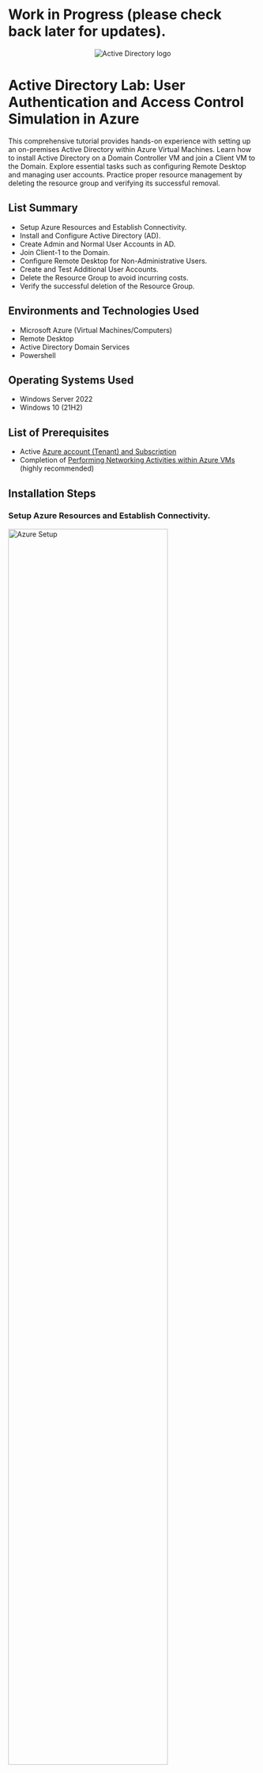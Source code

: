 <h1>Work in Progress (please check back later for updates).</h1>

<p align="center">
<img src="https://i.imgur.com/wHFQr4x.png" alt="Active Directory logo"/>
</p>

<h1>Active Directory Lab: User Authentication and Access Control Simulation in Azure</h1>
This comprehensive tutorial provides hands-on experience with setting up an on-premises Active Directory within Azure Virtual Machines. Learn how to install Active Directory on a Domain Controller VM and join a Client VM to the Domain. Explore essential tasks such as configuring Remote Desktop and managing user accounts. Practice proper resource management by deleting the resource group and verifying its successful removal.<br />

<h2>List Summary</h2>

- Setup Azure Resources and Establish Connectivity.
- Install and Configure Active Directory (AD).
- Create Admin and Normal User Accounts in AD.
- Join Client-1 to the Domain.
- Configure Remote Desktop for Non-Administrative Users.
- Create and Test Additional User Accounts.
- Delete the Resource Group to avoid incurring costs.
- Verify the successful deletion of the Resource Group.

<h2>Environments and Technologies Used</h2>

- Microsoft Azure (Virtual Machines/Computers)
- Remote Desktop
- Active Directory Domain Services
- Powershell

<h2>Operating Systems Used </h2>

- Windows Server 2022
- Windows 10</b> (21H2)

<h2>List of Prerequisites</h2>

- Active <a href="https://azure.microsoft.com/en-us/free/">Azure account (Tenant) and Subscription</a>
- Completion of <a href="https://github.com/kylesuzuki/net-activities/tree/main">Performing Networking Activities within Azure VMs</a> (highly recommended)

<h2>Installation Steps</h2>

<h3>Setup Azure Resources and Establish Connectivity.</h3>
<p>
<img src="https://i.imgur.com/DJmEXEB.png" height="80%" width="80%" alt="Azure Setup"/>
</p>
<h4>In Azure, create a Domain Controller VM (Windows Server 2022) named "DC-1" and configure its NIC Private IP address to Static.</h4>
<p>
<ol>
  <li>Search Virtual Machine</li>
    <ul>
      <li>A virtual machine is like a network switch that is in the cloud</li>
    </ul>
  <li>Click Create; Click Azure virtual machine</li>
  <li>Choose your Subscription (i.e. Azure subscription 1)</li>
  <li>For Resource group, click "Create new" and write a name (i.e. AD-Lab)</li>
  <li>Name your virtual machine (i.e. DC-1)
    <ul>
      <li>This stands for Domain Controller, which is just a server or a computer that has an active directory installed on it.</li>
    </ul>
  </li>
  <li>Pick a Region where the virtual machine is being created (i.e. (US) West US 3)</li>
  <li>Ensure Availability options is "No infrastructure redundancy required"</li>
  <li>Click Image and choose Windows Server 2022 Datacenter: Azure Edition - Gen2 (free services eligible)</li>
  <li>Click Size and choose Standard_E2s_v3 - 2 vcpus, 16 GiB memory ($159.14/month)</li>
  <li>Set Username (i.e. labuser)</li>
  <li>Set Password (i.e. Password1)</li>
  <li>Click Review + create
    <ul>
      <li>If you get a validation error for Networking, just click on the Networking tab and then go back to Review + create</li>
    </ul>
  </li>
  <li>Click Create
    <ul>
      <li>Take note of the Resource Group and Virtual Network (Vnet) that get created at this time</li>
    </ul>
  </li> 
  <li>Open DC-1</li>
  <li>Click Networking</li>
  <li>Click the Network Interface (aka NIC; should say something like dc-1755)</li>
  <li>Click IP configurations</li>
  <li>Click ipconfig1</li>
  <li>Change Assignment from Dynamic to Static
    <ul>
      <li>Static means the IP address is always going to be this and it is not going to change (i.e. regardless of if we turn the computer off and leave it off for like a year and turn it back on).</li>
    </ul>
  </li>
  <li>Click Save</li>
</ol>
</p>
<h4>Create a Client VM (Windows 10) named "Client-1", ensuring that you use the same Resource group and Vnet as DC-1.</h4>
<p>
<ol>
  <li>Search Virtual Machine</li>
  <li>Click Create; Click Azure virtual machine</li>
  <li>Choose your Subscription (i.e. Azure subscription 1)</li>
  <li>Choose your resource group (i.e. AD-Lab)</li>
  <li>Name your virtual machine (i.e. Client-1)</li>
  <li>Pick a Region where the virtual machine is being created (i.e. (US) West US 3)</li>
  <li>Ensure Availability options is “No infrastructure redundancy required”</li>
  <li>Click Image and choose Windows 10 Pro, version 21H2 - Gen2 (free services eligible)</li>
  <li>Click Size and choose Standard_E2s_v3 - 2 vcpus, 16 GiB memory ($91.98/month)</li>
  <li>Set Username (i.e. labuser)</li>
  <li>Set Password (i.e. Password1)</li>
  <li>Click Next; Leave all the Disk options as it is; Click Next</li>
  <li>Ensure Virtual network is set to DC-1-vnet</li>
  <li>Ensure Subnet is set to default (10.0.0.0/24)</li>
  <li>Wait for validation on Review + create then click create</li>
  <li>Click Review + create</li>
  <li>Click Create</li>
</ol>
</p>
<h4>Using Remote Desktop, log into Client-1 and initiate a perpetual ping to DC-1's private IP address.</h4>
<p>
<ol>
  <li>Open Client-1</li>
  <li>Copy the Public IP address</li>
  <li>Open the Remote Desktop Connection application on your computer</li>
  <li>Paste the Public IP address</li>
  <li>Click Connect</li>
  <li>Enter credentials (i.e. Username: labuser and Password: Password1)
    <ul>
      <li>If you do not see an option to enter credentials, click More choices, then click Use a different account.</li>
    </ul>
  </li>
  <li>A warning message may pop up saying that it’s not trustworthy, just click Yes</li>
  <li>A "Choose privacy settings for your device" message may pop up, just set all to No and click accept</li>
  <li>Back on your actual computer, Search Virtual Machine</li>
  <li>Click DC-1</li>
  <li>Copy the Private IP address</li>
  <li>Go back into your Client-1 Remote Desktop Connection</li>
  <li>Open Command Prompt</li>
  <li>Type "ping -t (and paste the private IP address)" then press enter
    <ul>
      <li>ping -t is a perpetual ping that will keep going forever until you stop it</li>
      <li>Notice the requests time out because DC-1’s Windows Firewall is blocking ICMP traffic.</li>
    </ul>
  </li>
  <li>Press Ctrl + C to stop the perpetual ping</li>
</ol>
</p>
<h4>Open a second Remote Desktop window and log into DC-1 to enable ICMPv4.</h4>
<p>
<ol>
  <li>Back in Azure, open DC-1</li>
  <li>Copy the Public IP address</li>
  <li>Open another window of the Remote Desktop Connection application on your computer</li>
  <li>Paste the Public IP address</li>
  <li>Click Connect
    <ul>
      <li>Note: If you ever get confused which remote desktop connection window is DC-1 or Client-1, you can open the Command Prompt, type "hostname", and click enter to see which one you are in.</li>
    </ul>
  </li>
  <li>Enter credentials (i.e. Username: labuser and Password: Password1)</li>
  <li>A warning message may pop up saying that it’s not trustworthy, just click Yes</li>
  <li>Once logged in, in the "Type here to search" section (bottom left corner of the screen), search wf.msc and open the search result
    <ul>
      <li>wf stands for Windows Firewall; msc stands for Microsoft Management Console</li>
      <li>Alternatively, search Windows Defender Firewall with Advanced Security and open search result</li>
    </ul>
  </li>
  <li>The Server Manager application should automatically pop up. If it doesn’t, you can search Server Manager in the "Type here to search" section (bottom left corner of the screen) and open the search result</li>
  <li>Click Inbound Rules</li>
  <li>Click Protocol (to sort the inbound rules by protocol type)</li>
  <li>Look for the following two inbound rules named "Core Networking Diagnostics - ICMP Echo Request (ICMPv4-In)" using ICMPv4 protocol and right click them, then click Enable rule</li>
    <ul>
      <li>ICMP is the protocol that ping uses, so we are allowing Client-1 to be able to ping DC-1</li>
    </ul>
</ol>
</p>
<h4>Monitor the ping from Client-1 to confirm its successful execution.</h4>
<p>
<ol>
  <li>Go back into your Client-1 Remote Desktop Connection</li>
  <li>Open Command Prompt</li>
  <li>Type "ping -t (and paste the private IP address)" then press enter</li>
    <ul>
      <li>Notice the requests are no longer timed out because DC-1’s Windows Firewall is no longer blocking ICMP traffic.</li>
    </ul>
  <li>Press Ctrl + C to stop the perpetual ping.</li>
</ol>
</p>

<h3>Install and Configure Active Directory (AD).</h3>
<p>
<img src="https://i.imgur.com/DJmEXEB.png" height="80%" width="80%" alt="AD Installation"/>
</p>
<h4>Install Active Directory Domain Services in DC-1.</h4>
<p>
<ol>
  <li>Go back into your DC-1 Remote Desktop Connection</li>
  <li>In the Server Manager application, click Add roles and features</li>
    <ul>
      <li>This is how we install Active Directory</li>
    </ul>
  <li>Click Next (x3 times)</li>
  <li>Click the box next to Active Directory Domain Services to check it</li>
    <ul>
      <li>A pop-up screen may appear, just click Add Features</li>
    </ul>
  <li>Click Next (x3 times)</li>
  <li>Click Install</li>
  <li>Once installed, click Close</li>
</ol>
</p>
<h4>Promote DC-1 to a Domain Controller and set up a new forest.</h4>
<p>
<ol>
  <li>In the Service Manager application, click on the flag with an exclamation symbol on the top right corner of the screen.</li>
  <li>Click Promote this server to a domain controller
    <ul>
      <li>This is how we actually finish installing Active Directory and turn the server into a domain controller.</li>
    </ul>
  </li>
  <li>Click Add a new forest
    <ul>
      <li>This is how we name the domain.</li>
    </ul>
  </li>
  <li>Enter a Root domain name (i.e. mydomain.com)</li>
  <li>Click Next</li>
  <li>Enter a Password (i.e. Password1)</li>
  <li>Click Next (x5 times)</li>
  <li>Click Install</li>
  <li>Allow the remote desktop connection to automatically restart (you will need to reconnect)</li>
  <li>Open another window of the Remote Desktop Connection application on your computer and log back into DC-1
    <ul>
      <li>Notice that your credentials (i.e. Username: labuser and Password: Password1) no longer work because DC-1 is a domain controller now. So...</li>
        <ul>
          <li>Click "Use a different account"</li>
          <li>For "Email address," enter the FQDN (aka Fully Qualified Domain Name; i.e. mydomain.com\labuser)</li>
          <li>For Password, enter your password (i.e. Password1)</li>
        </ul>
    </ul>
  </li>
  <li>A warning message may pop up saying that it’s not trustworthy, just click Yes</li>
</ol>
</p>

<h3>Create Admin and Normal User Accounts in AD.</h3>
<p>
<img src="https://i.imgur.com/DJmEXEB.png" height="80%" width="80%" alt="AD Account Creation"/>
</p>
<h4>Open Active Directory Users and Computers (ADUC) and create two Organizational Units (OU) called "_EMPLOYEES" and "_ADMINS".</h4>
<p>
<ol>
  <li>In the Service Manager application, click on Tools, then click Active Directory Users and Computers
    <ul>
      <li>Alternatively, in the "Type here to search" section (bottom left corner of the screen), search Active Directory Users and Computers and open search result</li>
      <li>Alternatively, in the "Type here to search" section (bottom left corner of the screen), open the "Windows Administrative Tools" folder then click Active Directory Users and Computers</li>
    </ul>
  </li>
  <li>Right click mydomain.com, go to New, go to Organizational Unit
    <ul>
      <li>For now, you can think of Organizational Units like folders</li>
    </ul>
  <li>Enter a name (i.e. _EMPLOYEES)</li>
  <li>Click OK</li>
  <li>Right click mydomain.com again, go to New, go to Organizational Unit
  <li>Enter a name (i.e. _ADMINS)</li>
  <li>Click OK</li>
</ol>
</p>
<h4>Create and add a new admin to the "Domain Admins" Security Group.</h4>
<p>
<ul>
  <li>Side note: Normally when you install Active Directory, it’s usually done with some kind of generic (administrator) account (i.e. "labuser"). However, you want to get out of the habit of using these generic accounts to do administrative tasks.
    <ul>
      <li>You will notice when you start working somewhere, you will usually have more than one account and then everyone will have their own accounts too. It is really bad practice to have an account called "user" or "admin" because account names should always be tied to a human’s identity.</li>
      <li>So since we have a kind of ambiguous and not really realistic account called "labuser" in the Users Organizational Unit, we’re going to create another administrator account that’s tied to us as an individual (i.e. Jane Doe) and then we’ll log out of "labuser" and log back in with that new administrator account.
        <ul>
          <li>We could keep using "labuser" but again, creating our own admin account will give us some kind of idea of actual real-world practice.</li>
        </ul>
      </li>
    </ul>
  </li>
</ul>
</p>
<p>
<ol>
  <li>Right click _ADMINS, go to New, go to Organizational Unit
  <li>Enter First name (i.e. jane)</li>
  <li>Enter Last name (i.e. doe)</li>
  <li>Enter User logon name (i.e. jane_admin)
    <ul>
      <li>A lot of times in organizations, you’ll see something like "a-jane", which means "admin-jane"</li>
    </ul>
  </li>
  <li>Click Next</li>
  <li>Enter Password (i.e. Password1)</li>
  <li>Uncheck "User must change password at next logon"
    <ul>
      <li>Normally, we’d want to leave this checked and force the user to change it, but we’re just creating it for ourselves.</li>
    </ul>
  </li>
  <li>Check "Password never expires"</li>
  <li>Click Next</li>
  <li>Click Finish
    <ul>
      <li>Now a user account named jane_admin has been created, but it’s not actually an admin yet.</li>
    </ul>
  </li>
  <li>In the _ADMINS organizational unit, right click jane_admin, click on Properties.</li>
  <li>Click Member Of
    <ul>
      <li>Notice this user (jane_admin) is a member of "Domain Users" group, which is a default group that all domain accounts are a member of</li>
    </ul>
  </li>
  <li>Click Add</li>
  <li>Type domain, then click Check Names</li>
  <li>Click on "Domain Admins", then click OK (x2 times)
    <ul>
      <li>The "Domain Admins" group is a built-in security group. Everyone who’s a member of this group can make changes to the domain (i.e. make new accounts, delete stuff, etc.)</li>
    </ul>
  </li>
  <li>Click Apply, then click OK</li>
</ol>
</p>
<h4>Log out of DC-1, then log back in as the new admin.</h4>
<p>
<ol>
  <li>Open Command Prompt</li>
  <li>Type "logoff" then press enter</li>
  <li>Open the Remote Desktop Connection application on your computer to go back into your DC-1 Remote Desktop Connection.
  <li>Enter credentials (i.e. Username: mydomain.com\jane_admin and Password: Password1)</li>
</ol>
</p>

<h3>Join Client-1 to the Domain.</h3>
<p>
<img src="https://i.imgur.com/DJmEXEB.png" height="80%" width="80%" alt="Client to Domain"/>
</p>
<h4>In Azure, set Client-1's DNS settings to DC-1's NIC Private IP address and then restart Client-1.</h4>
<p>
<ul>
  <li>Earlier, the Virtual Network (Vnet) created a "hidden" DNS server that Client-1 is currently using ("inheriting"). In order to join Client-1 to our domain (mydomain.com), Client-1 needs to use the domain controller (DC-1) as its DNS server. This is because the domain controller (DC-1) knows what our domain (mydomain.com) is.
    <ul>
      <li>If we continue to not use the domain controller (DC-1) as Client-1's DNS server, Client-1 could say "I want to join the domain, mydomain.com" and this "hidden" DNS server created by the Virtual Network (Vnet) would look on the internet for a random "mydomain.com" and fail.
        <ul>
          <li>To confirm, open the Command Prompt, type "ipconfig /all", and press enter to confirm that you are using a public IP address as your DNS server as created by the Virtual Network (Vnet).</li>
        </ul>
      </li>
      <li>If we use the domain controller (DC-1) as Client-1's DNS server, Client-1 could say "I want to join the domain, mydomain.com" and the domain controller (DC-1) would respond "Oh hey, that's me. Use this IP address." since it is acting as Client-1's DNS server.
        <ul>
          <li>After you've finished this section, to confirm, open the Command Prompt, type "ipconfig /all", and press enter to confirm that you are now using the domain controller (DC-1) as your DNS server.</li>
        </ul>
      </li>
    </ul>
  </li>
</ul>
</p>
<p>
<ol>
  <li>Search Virtual Machine</li>
  <li>Click DC-1</li>
  <li>Click Networking</li>
  <li>Copy the NIC Private IP</li>
  <li>Search Virtual Machine</li>
  <li>Click Client-1</li>
  <li>Click Networking</li>
  <li>Click on the Network Interface</li>
  <li>Click DNS servers</li>
  <li>Click Custom instead of "Inherit from virtual network"</li>
  <li>Paste DC-1's NIC Private IP</li>
  <li>Click Save</li>
  <li>Search Virtual Machine</li>
  <li>Click Client-1</li>
  <li>Click Restart
    <ul>
      <li>When we restart Client-1 from the Azure Portal, it's going to flush the DNS cache.</li>
    </ul>
  <li>Click Yes</li>
</ol>
</p>
<h4>Using Remote Desktop, log back into Client-1 as the original local admin and join Client-1 to the domain.</h4>
<p>
<ol>
  <li>Log back into your Client-1 Remote Desktop Connection (i.e. Username: labuser and Password: Password1)</li>
  <li>Right click Start (in the bottom right corner of the screen)</li>
  <li>Click System</li>
  <li>Click Rename this PC (advanced)</li>
  <li>Click Change…</li>
  <li>Select "Domain:" and type mydomain.com; Click OK
    <ul>
      <li>We’re typing mydomain.com because remember, we’re pointing to our domain controller which knows what mydomain.com is. This is why a Computer Name/Domain Changes window pops up instead of an error message.</li>
    </ul>
  </li>
  <li>Enter Username (i.e. mydomain.com\jane_admin)</li>
  <li>Enter Password (i.e. Password1)</li>
  <li>Click OK</li>
  <li>Allow the Client-1 Remote Desktop Connection to restart in order to finish joining the domain</li>
    <ul>
      <li>So now, we’re going to be able to actually log into Client-1 with our domain admin (jane_admin) because Client-1 will be a member of the domain controller (DC-1) and the domain admin (jane_admin) will be able to log in from any computers that are on the domain controller (DC-1).</li>
    </ul>
</ol>
</p>

<h3>Configure Remote Desktop for Non-Administrative Users.</h3>
<p>
<img src="https://i.imgur.com/DJmEXEB.png" height="80%" width="80%" alt="RD Configuration"/>
</p>
<h4>Using Remote Desktop, log back into Client-1 as the new admin and allow "domain users" access to Remote Desktop.</h4>
<p>
<ul>
  <li>Side note: now we are setting the remote desktop up so that all normal domain users are able to remote into Client-1.
    <ul>
      <li>Right now, only the domain admin (jane_admin) is allowed to remotely log into Client-1.</li>
      <li>We are doing this because eventually, we are going to create a bunch of random domain users inside our domain and then we are going to use one of those random domain users to log into Client-1. This essentially simulates an environment such as a University where you have a lot of students and a lot of computers and any given student can log into any given computer.</li>
      <li>Normally we'd want to make this kind of change with something called "Group Policy" (so you don't need to log into each computer to make changes). However, group policies are a bit out of the scope of this lab.</li>
    </ul>
  </li>
</ul>
</p>
<p>
<ol>
  <li>Log back into your Client-1 Remote Desktop Connection (i.e. Username: mydomain.com\jane_admin and Password: Password1)</li>
  <li>Right click Start (in the bottom right corner of the screen)</li>
  <li>Click System</li>
  <li>Click Remote desktop</li>
  <li>Click Select users that can remotely access this PC
    <ul>
      <li>Notice you can see who is currently allowed access to remote desktop into the computer (i.e. MYDOMAIN\jane_admin)</li>
    </ul>
  </li>
  <li>Click Add</li>
  <li>Type "domain users"; click Check Names; Click OK
    <ul>
      <li>Instead of adding an individual user (because obviously we don't want to add like 10,000 users), we can use this special built-in security group called "domain users" (which all users in the domain are automatically in)</li>
    </ul>
  </li>
  <li>Click OK
    <ul>
      <li>Now, essentially all domain users are allowed to log into this computer. To confirm:
        <ul>
          <li>Go back into your DC-1 Remote Desktop Connection</li>
          <li>In the Service Manager application, click on Tools, then click Active Directory Users and Computers
            <ul>
              <li>Alternatively, in the "Type here to search" section (bottom left corner of the screen), search Active Directory Users and Computers and open search result</li>
              <li>Alternatively, in the "Type here to search" section (bottom left corner of the screen), open the "Windows Administrative Tools" folder then click Active Directory Users and Computers</li>
            </ul>
          </li>
          <li>Click mydomain.com</li>
          <li>Click Users</li>
          <li>Click Domain Users</li>
          <li>Click Members
            <ul>
              <li>Notice all user accounts that are created will automatically get added to this "Domain Users" group because we allowed "Domain Users" to remotely log into Client-1. So anyone who's in this group should be allowed to log into Client-1.</li>
            </ul>
          </li>
          <li>Click Cancel</li>
    </ul>
  </li>
</ul>
</ol>
</p>

<h3>Create and Test Additional User Accounts.</h3>
<p>
<img src="https://i.imgur.com/DJmEXEB.png" height="80%" width="80%" alt="Account Testing"/>
</p>
<h4>Using Remote Desktop, log back into DC-1 as the new admin and create additional users using this <a href="https://github.com/joshmadakor1/AD_PS/blob/master/Generate-Names-Create-Users.ps1">code</a> in Powershell.</h4>
<p>
<ol>

</ol>
</p>
<h4>Open a second Remote Desktop window and log into Client-1 with one of the generated user accounts.</h4>
<p>
<ol>

</ol>
</p>
<h4>Unlock a user account with excessive incorrect password attempts.</h4>
<p>
<ol>

</ol>
</p>
<h4>Reset a user account's password.</h4>
<p>
<ol>

</ol>
</p>
<h4>Disable and enable a user account.</h4>
<p>
<ol>

</ol>
</p>

<h3>Delete the Resource Groups created earlier to avoid incurring costs.</h3>
<p>
<img src="https://i.imgur.com/DJmEXEB.png" height="80%" width="80%" alt="Delete RG"/>
</p>
<p>
To delete the Resource Group, follow these steps: search "Resource Group", click on the resource group (e.g., **), click 'Delete resource group', then type or copy and paste the name of your resource group (e.g., RG-Lab-2) to confirm the deletion. Click 'Delete'.

Repeat these steps for the ** resource group that was automatically created earlier as well.
</p>

<h3>Verify the successful deletion of the Resource Groups.</h3>
<p>
<img src="https://i.imgur.com/DJmEXEB.png" height="80%" width="80%" alt="Delete Verified"/>
</p>
<p>
To verify the successful deletion of the Resource Groups, search "Resource Group" and confirm that your specified resource groups (e.g., ** and **) are no longer listed.
</p>
